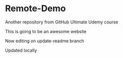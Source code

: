 # Remote-Demo
Another repository from GitHub Ultimate Udemy course

This is going to be an awesome website

Now editing on update-readme branch

Updated locally
